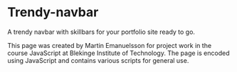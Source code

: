 # Trendy-navbar
A trendy navbar with skillbars for your portfolio site ready to go.

This page was created by Martin Emanuelsson for project work in the course JavaScript at Blekinge Institute of Technology. The page is encoded using JavaScript and contains various scripts for general use.
